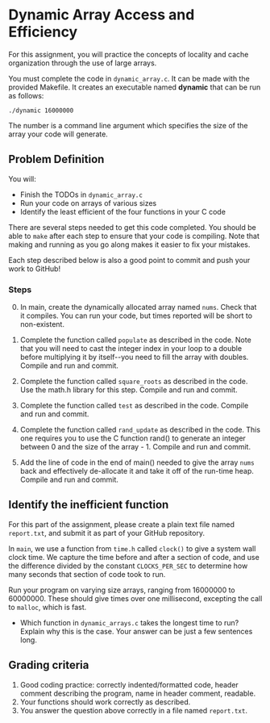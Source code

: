 # Dynamic Array Access and Efficiency

For this assignment, you will practice the concepts of locality and cache
organization through the use of large arrays.

You must complete the code in `dynamic_array.c`. It can
be made with the provided Makefile. It creates an executable named **dynamic**
that can be run as follows:

    ./dynamic 16000000

The number is a command line argument which specifies the size of the array your
code will generate.
    
## Problem Definition

You will:

* Finish the TODOs in `dynamic_array.c`
* Run your code on arrays of various sizes
* Identify the least efficient of the four functions in your C code

There are several steps needed to get this code completed. You should be able to
`make` after each step to ensure that your code is compiling. Note that making
and running as you go along makes it easier to fix your mistakes.

Each step described below is also a good point to commit and push your work to
GitHub!

### Steps

0. In main, create the dynamically allocated array named `nums`. Check that it
compiles. You can run your code, but times reported will be short to
non-existent.

1. Complete the function called `populate` as described in the code. Note that
you will need to cast the integer index in your loop to a double before
multiplying it by itself--you need to fill the array with doubles. Compile and
run and commit. 

2. Complete the function called `square_roots` as described in the code. Use the
math.h library for this step. Compile and run and commit. 

3. Complete the function called `test` as described in the code. Compile and run
and commit. 

4. Complete the function called `rand_update` as described in the code. This one
requires you to use the C function rand() to generate an integer between 0 and
the size of the array - 1. Compile and run and commit.

5. Add the line of code in the end of main() needed to give the array `nums`
back and effectively de-allocate it and take it off of the run-time heap.
Compile and run and commit.

## Identify the inefficient function

For this part of the assignment, please create a plain text file named
`report.txt`, and submit it as part of your GitHub repository.

In `main`, we use a function from `time.h` called `clock()` to give a
system wall clock time. We capture the time before and after a section of code,
and use the difference divided by the constant `CLOCKS_PER_SEC` to determine how
many seconds that section of code took to run.

Run your program on varying size arrays, ranging from 16000000 to 60000000.
These should give times over one millisecond, excepting the call to `malloc`,
which is fast.

* Which function in `dynamic_arrays.c` takes the longest time to run? Explain
 why this is the case. Your answer can be just a few sentences long.

## Grading criteria

1. Good coding practice: correctly indented/formatted code, header comment
describing the program, name in header comment, readable.
2. Your functions should work correctly as described.
3. You answer the question above correctly in a file named `report.txt`.
